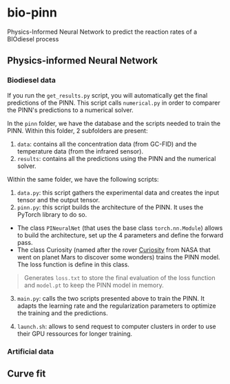 # bio-pinn
Physics-Informed Neural Network to predict the reaction rates of a BIOdiesel process

## Physics-informed Neural Network

### Biodiesel data

If you run the `get_results.py` script, you will automatically get the final predictions of the PINN. This script calls `numerical.py` in order to comparer the PINN's predictions to a numerical solver.

In the `pinn` folder, we have the database and the scripts needed to train the PINN. Within this folder, 2 subfolders are present:

1. `data`: contains all the concentration data (from GC-FID) and the temperature data (from the infrared sensor).
2. `results`: contains all the predictions using the PINN and the numerical solver.

Within the same folder, we have the following scripts:

1. `data.py`: this script gathers the experimental data and creates the input tensor and the output tensor.
2. `pinn.py`: this script builds the architecture of the PINN. It uses the PyTorch library to do so.

- The class `PINeuralNet` (that uses the base class `torch.nn.Module`) allows to build the architecture, set up the 4 parameters and define the forward pass.
- The class Curiosity (named after the rover [Curiosity](https://mars.nasa.gov/msl/home/) from NASA that went on planet Mars to discover some wonders) trains the PINN model. The loss function is define in this class.

> Generates `loss.txt` to store the final evaluation of the loss function and `model.pt` to keep the PINN model in memory.

3. `main.py`: calls the two scripts presented above to train the PINN. It adapts the learning rate and the regularization parameters to optimize the training and the predictions.

4. `launch.sh`: allows to send request to computer clusters in order to use their GPU ressources for longer training.

### Artificial data

## Curve fit

